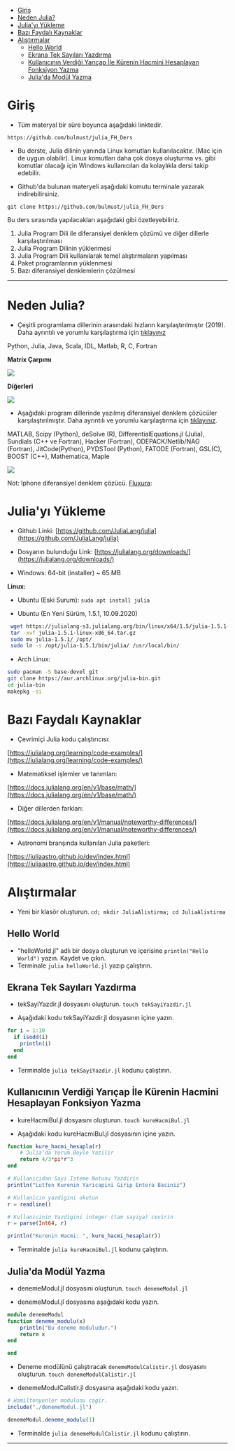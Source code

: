 <!-- TOC -->

- [Giriş](#giriş)
- [Neden Julia?](#neden-julia)
- [Julia'yı Yükleme](#juliayı-yükleme)
- [Bazı Faydalı Kaynaklar](#bazı-faydalı-kaynaklar)
- [Alıştırmalar](#alıştırmalar)
    - [Hello World](#hello-world)
    - [Ekrana Tek Sayıları Yazdırma](#ekrana-tek-sayıları-yazdırma)
    - [Kullanıcının Verdiği Yarıçap İle Kürenin Hacmini Hesaplayan Fonksiyon Yazma](#kullanıcının-verdiği-yarıçap-i̇le-kürenin-hacmini-hesaplayan-fonksiyon-yazma)
    - [Julia'da Modül Yazma](#juliada-modül-yazma)

<!-- /TOC -->

# Giriş
* Tüm materyal bir süre boyunca aşağıdaki linktedir.

`https://github.com/bulmust/julia_FH_Ders`

* Bu derste, Julia dilinin yanında Linux komutları kullanılacaktır. (Mac için de uygun olabilir). Linux komutları daha çok dosya oluşturma vs. gibi komutlar olacağı için Windows kullanıcıları da kolaylıkla dersi takip edebilir.

* Github'da bulunan materyeli aşağıdaki komutu terminale yazarak indirebilirsiniz.

`git clone https://github.com/bulmust/julia_FH_Ders`

Bu ders sırasında yapılacakları aşağıdaki gibi özetleyebiliriz.
1. Julia Program Dili ile diferansiyel denklem çözümü ve diğer dillerle karşılaştırılması
1. Julia Program Dilinin yüklenmesi
1. Julia Program Dili kullanılarak temel alıştırmaların yapılması
1. Paket programlarının yüklenmesi
1. Bazı diferansiyel denklemlerin çözülmesi

---------------
# Neden Julia?
- Çeşitli programlama dillerinin arasındaki hızların karşılaştırılmıştır (2019). Daha ayrıntılı ve yorumlu karşılaştırma için [tıklayınız](https://modelingguru.nasa.gov/docs/DOC-2783)

Python, Julia, Java, Scala, IDL, Matlab, R, C, Fortran

**Matrix Çarpımı**

![](img/speedComp1.png)

**Diğerleri**

![](img/speedComp2.png)

- Aşağıdaki program dillerinde yazılmış diferansiyel denklem çözücüler karşılaştırılmıştır. Daha ayrıntılı ve yorumlu karşılaştırma için [tıklayınız](https://www.stochasticlifestyle.com/comparison-differential-equation-solver-suites-matlab-r-julia-python-c-fortran/). 

MATLAB, Scipy (Python), deSolve (R), DifferentialEquations.jl (Julia), Sundials (C++ ve Fortran), Hacker (Fortran), ODEPACK/Netlib/NAG (Fortran), JitCode(Python), PYDSTool (Python), FATODE (Fortran), GSL(C), BOOST (C++), Mathematica, Maple

![](img/comparsion.png)


Not: Iphone diferansiyel denklem çözücü. [Fluxura](https://apps.apple.com/in/app/fluxura/id1525196129): 


# Julia'yı Yükleme

- Github Linki: [https://github.com/JuliaLang/julia](https://github.com/JuliaLang/julia)

- Dosyanın bulunduğu Link: [https://julialang.org/downloads/](https://julialang.org/downloads/)

- Windows: 64-bit (installer) ~ 65 MB

**Linux:**

- Ubuntu (Eski Surum):
`sudo apt install julia`
  
- Ubuntu (En Yeni Sürüm, 1.5.1, 10.09.2020)

```bash
 wget https://julialang-s3.julialang.org/bin/linux/x64/1.5/julia-1.5.1-linux-x86_64.tar.gz
 tar -xvf julia-1.5.1-linux-x86_64.tar.gz
 sudo mv julia-1.5.1/ /opt/
 sudo ln -s /opt/julia-1.5.1/bin/julia/ /usr/local/bin/
```

- Arch Linux:

```bash
sudo pacman -S base-devel git
git clone https://aur.archlinux.org/julia-bin.git
cd julia-bin
makepkg -si
```

# Bazı Faydalı Kaynaklar

- Çevrimiçi Julia kodu çalıştırıcısı:

[https://julialang.org/learning/code-examples/](https://julialang.org/learning/code-examples/)

- Matematiksel işlemler ve tanımları: 

[https://docs.julialang.org/en/v1/base/math/](https://docs.julialang.org/en/v1/base/math/)

- Diğer dillerden farkları:

[https://docs.julialang.org/en/v1/manual/noteworthy-differences/](https://docs.julialang.org/en/v1/manual/noteworthy-differences/)

- Astronomi branşında kullanılan Julia paketleri:

[https://juliaastro.github.io/dev/index.html](https://juliaastro.github.io/dev/index.html)

# Alıştırmalar

- Yeni bir klasör oluşturun. `cd; mkdir JuliaAlistirma; cd JuliaAlistirma`

## Hello World

- "helloWorld.jl" adlı bir dosya oluşturun ve içerisine `println("Hello World")` yazın. Kaydet ve çıkın.
- Terminale `julia helloWorld.jl` yazıp çalıştırın.

## Ekrana Tek Sayıları Yazdırma

- tekSayiYazdir.jl dosyasını oluşturun.
`touch tekSayiYazdir.jl`

- Aşağıdaki kodu tekSayiYazdir.jl dosyasının içine yazın.

```julia
for i = 1:10
  if isodd(i)
    println(i)
  end
end
```

- Terminalde `julia tekSayiYazdir.jl` kodunu çalıştırın.

## Kullanıcının Verdiği Yarıçap İle Kürenin Hacmini Hesaplayan Fonksiyon Yazma

- kureHacmiBul.jl dosyasını oluşturun.
`touch kureHacmiBul.jl`

- Aşağıdaki kodu kureHacmiBul.jl dosyasının içine yazın.

```julia
function kure_hacmi_hesapla(r)
    # Julia'da Yorum Boyle Yazilir
    return 4/3*pi*r^3
end

# Kullanicidan Sayi Isteme Notunu Yazdirin
println("Lutfen Kurenin Yaricapini Girip Entera Basiniz")

# Kullanicin yazdigini okutun
r = readline()

# Kullanicinin Yazdigini integer (tam sayiya) cevirin
r = parse(Int64, r)

println("Kurenin Hacmi: ", kure_hacmi_hesapla(r))
```

- Terminalde `julia kureHacmiBul.jl` kodunu çalıştırın.

## Julia'da Modül Yazma

- denemeModul.jl dosyasını oluşturun.
`touch denemeModul.jl`

- denemeModul.jl dosyasına aşağıdaki kodu yazın.

```julia
module denemeModul
function deneme_modulu(x)
    println("Bu deneme moduludur.")
    return x
end

end
```

- Deneme modülünü çalıştıracak `denemeModulCalistir.jl` dosyasını oluşturun.
`touch denemeModulCalistir.jl`

- denemeModulCalistir.jl dosyasına aşağıdaki kodu yazın.

```julia
# Hamiltonyenler modulunu cagir.
include("./denemeModul.jl")

denemeModul.deneme_modulu(1)
```

- Terminalde `julia denemeModulCalistir.jl` kodunu çalıştırın.

-----------------


